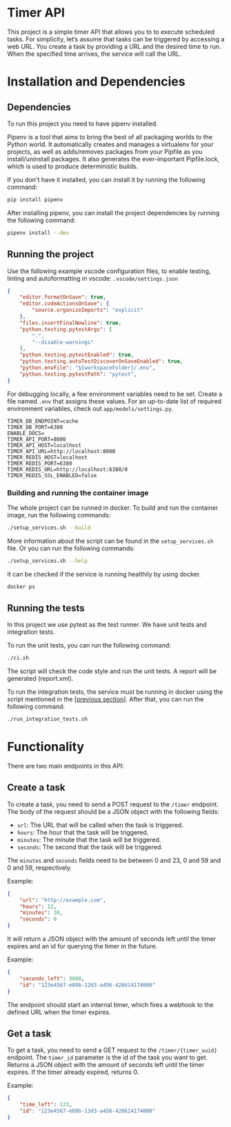 # Timer API
This project is a simple timer API that allows you to to execute scheduled tasks.
For simplicity, let’s assume that tasks can be triggered by accessing a web URL. You create
a task by providing a URL and the desired time to run.
When the specified time arrives, the service will call the URL.

# Installation and Dependencies

## Dependencies
To run this project you need to have pipenv installed. 

Pipenv is a tool that aims to bring the best of all packaging worlds to the Python world. It automatically creates and manages a virtualenv for your projects, as well as adds/removes packages from your Pipfile as you install/uninstall packages. It also generates the ever-important Pipfile.lock, which is used to produce deterministic builds.

If you don't have it installed, you can install it by running the following command:

```bash
pip install pipenv
```

After installing pipenv, you can install the project dependencies by running the following command:

```bash
pipenv install --dev
```

## Running the project

Use the following example vscode configuration files, to enable testing, linting and autoformatting in vscode: `.vscode/settings.json`

```json
{
    "editor.formatOnSave": true,
    "editor.codeActionsOnSave": {
        "source.organizeImports": "explicit"
    },
    "files.insertFinalNewline": true,
    "python.testing.pytestArgs": [
        ".",
        "--disable-warnings"
    ],
    "python.testing.pytestEnabled": true,
    "python.testing.autoTestDiscoverOnSaveEnabled": true,
    "python.envFile": "${workspaceFolder}/.env",
    "python.testing.pytestPath": "pytest",
}
```

For debugging locally, a few environment variables need to be set. Create a file named `.env` that assigns
these values. For an up-to-date list of required environment variables, check out `app/models/settings.py`.

```
TIMER_DB_ENDPOINT=cache
TIMER_DB_PORT=6380
ENABLE_DOCS=
TIMER_API_PORT=8000
TIMER_API_HOST=localhost
TIMER_API_URL=http://localhost:8000
TIMER_REDIS_HOST=localhost
TIMER_REDIS_PORT=6380
TIMER_REDIS_URL=http://localhost:6380/0
TIMER_REDIS_SSL_ENABLED=false
```
### Building and running the container image

The whole project can be runned in docker. To build and run the container image, run the following commands:

```bash
./setup_services.sh --build
```
More information about the script can be found in the `setup_services.sh` file. Or you can run the following commands:

```bash
./setup_services.sh --help
```
It can be checked if the service is running healthily by using docker.
```bash
docker ps
```

## Running the tests
In this project we use pytest as the test runner. We have unit tests and integration tests. 

To run the unit tests, you can run the following command:

```bash
./ci.sh
```
The script will check the code style and run the unit tests. A report will be generated (report.xml).

To run the integration tests, the service must be running in docker using the script mentioned in the [[previous section](#building-and-running-the-container-image)]. After that, you can run the following command:

```bash
./run_integration_tests.sh
```

# Functionality

There are two main endpoints in this API:

## Create a task

To create a task, you need to send a POST request to the `/timer` endpoint. The body of the request should be a JSON object with the following fields:

- `url`: The URL that will be called when the task is triggered.
- `hours`: The hour that the task will be triggered.
- `minutes`: The minute that the task will be triggered.
- `seconds`: The second that the task will be triggered.

The `minutes` and `seconds` fields need to be between 0 and 23, 0 and 59 and 0 and 59, respectively.

Example:

```json
{
    "url": "http://example.com",
    "hours": 12,
    "minutes": 30,
    "seconds": 0
}
```
It will return a JSON object with the amount of seconds left until the timer expires
and an id for querying the timer in the future.

Example:

```json
{
    "seconds_left": 3600,
    "id": "123e4567-e89b-12d3-a456-426614174000"
}
```
The endpoint should start an internal timer, which fires a webhook to the
defined URL when the timer expires.

## Get a task

To get a task, you need to send a GET request to the `/timer/{timer_uuid}` endpoint. The `timer_id` parameter is the id of the task you want to get. Returns a JSON object with the amount of seconds left until the timer expires. If the timer already expired, returns 0.

Example:

```json
{
    "time_left": 123,
    "id": "123e4567-e89b-12d3-a456-426614174000"
}
```

